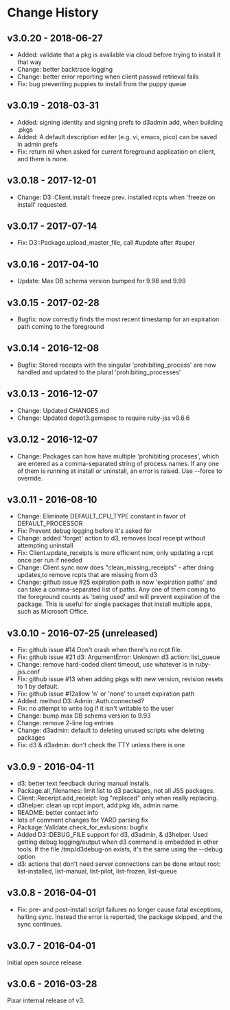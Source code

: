 # Change History

## v3.0.20 - 2018-06-27
- Added: validate that a pkg is available via cloud before trying to install it that way
- Change: better backtrace logging
- Change: better error reporting when client passwd retrieval fails
- Fix: bug preventing puppies to install from the puppy queue

## v3.0.19 - 2018-03-31
- Added: signing identity and signing prefs to d3admin add, when building .pkgs
- Added: A default description editer (e.g. vi, emacs, pico) can be saved in admin prefs
- Fix: return nil when asked for current foreground application on client, and there is none.

## v3.0.18 - 2017-12-01
- Change: D3::Client.install: freeze prev. installed rcpts when 'freeze on install' requested.

## v3.0.17 - 2017-07-14
- Fix: D3::Package.upload_master_file, call #update after #super

## v3.0.16 - 2017-04-10
- Update: Max DB schema version bumped for 9.98 and 9.99

## v3.0.15 - 2017-02-28
- Bugfix: now correctly finds the most recent timestamp for an expiration path coming to the foreground

## v3.0.14 - 2016-12-08

- Bugfix: Stored receipts with the singular 'prohibiting_process' are now handled and updated to the plural 'prohibiting_processes'

## v3.0.13 - 2016-12-07

- Change: Updated CHANGES.md
- Change: Updated depot3.gemspec to require ruby-jss v0.6.6

## v3.0.12 - 2016-12-07

- Change: Packages can how have multiple 'prohibiting proceses', which are entered as a comma-separated string of process names. If any one of them is running at install or uninstall, an error is raised. Use --force to override.


## v3.0.11 - 2016-08-10

- Change: Eliminate DEFAULT_CPU_TYPE constant in favor of DEFAULT_PROCESSOR
- Fix: Prevent debug logging before it's asked for
- Change: added 'forget' action to d3, removes local receipt without attempting uninstall
- Fix: Client.update_receipts is more efficient now, only updating a rcpt once per run if needed
- Change: Client.sync now does "clean_missing_receipts" - after doing updates,to remove rcpts that are missing from d3
- Change: github issue #25 expiration path is now 'expiration paths' and can take a comma-separated list of paths. Any one of them coming to the foreground counts as 'being used' and will prevent expiration of the package. This is useful for single packages that install multiple apps, such as Microsoft Office.

## v3.0.10 - 2016-07-25 (unreleased)

- Fix: github issue #14 Don't crash when there's no rcpt file.
- Fix: github issue #21 d3: ArgumentError: Unknown d3 action: list_queue
- Change: remove hard-coded client timeout, use whatever is in ruby-jss.conf
- Fix: github issue #13 when adding pkgs with new version, revision resets to 1 by default.
- Fix: github issue #12allow 'n' or 'none' to unset expiration path
- Added: method D3::Admin::Auth.connected?
- Fix: no attempt to write log if it isn't writable to the user
- Change: bump max DB schema version to 9.93
- Change: remove 2-line log entries
- Change: d3admin: default to deleting unused scripts whe deleting packages
- Fix: d3 & d3admin: don't check the TTY unless there is one

## v3.0.9 - 2016-04-11

- d3: better text feedback during manual installs.
- Package.all_filenames: limit list to d3 packages, not all JSS packages.
- Client::Receript.add\_receipt: log "replaced" only when really replacing.
- d3helper: clean up rcpt import, add pkg ids, admin name.
- README: better contact info
- lots of comment changes for YARD parsing fix
- Package::Validate.check\_for\_exlusions: bugfix
- Added D3::DEBUG_FILE support for d3, d3admin, & d3helper. Used getting debug logging/output when d3 command is embedded in other tools. If the file /tmp/d3debug-on exists, it's the same using the --debug option
- d3: actions that don't need server connections can be done witout root: list-installed, list-manual, list-pilot, list-frozen, list-queue

## v3.0.8 - 2016-04-01

- Fix: pre- and post-install script failures no longer cause fatal exceptions, halting sync. Instead the error is reported, the package skipped, and the sync continues.

## v3.0.7 - 2016-04-01

Initial open source release

## v3.0.6 - 2016-03-28

Pixar internal release of v3.
